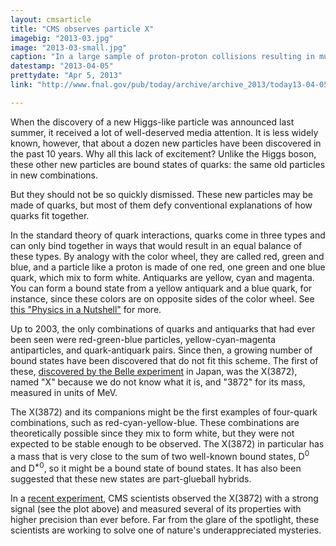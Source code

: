 ```yaml
---
layout: cmsarticle
title: "CMS observes particle X"
imagebig: "2013-03.jpg"
image: "2013-03-small.jpg"
caption: "In a large sample of proton-proton collisions resulting in muons and pions, a few thousand of them accumulate above the backgrounds with a mass of 3,872 MeV. This is the X(3872)."
datestamp: "2013-04-05"
prettydate: "Apr 5, 2013"
link: "http://www.fnal.gov/pub/today/archive/archive_2013/today13-04-05.html"

---
```


When the discovery of a new Higgs-like particle was announced last summer, it received a lot of well-deserved media attention. It is less widely known, however, that about a dozen new particles have been discovered in the past 10 years. Why all this lack of excitement? Unlike the Higgs boson, these other new particles are bound states of quarks: the same old particles in new combinations.

But they should not be so quickly dismissed. These new particles may be made of quarks, but most of them defy conventional explanations of how quarks fit together.

In the standard theory of quark interactions, quarks come in three types and can only bind together in ways that would result in an equal balance of these types. By analogy with the color wheel, they are called red, green and blue, and a particle like a proton is made of one red, one green and one blue quark, which mix to form white. Antiquarks are yellow, cyan and magenta. You can form a bound state from a yellow antiquark and a blue quark, for instance, since these colors are on opposite sides of the color wheel. See [this "Physics in a Nutshell"](http://www.fnal.gov/pub/today/archive/archive_2012/today12-05-18_NutshellReadMore.html) for more.

Up to 2003, the only combinations of quarks and antiquarks that had ever been seen were red-green-blue particles, yellow-cyan-magenta antiparticles, and quark-antiquark pairs. Since then, a growing number of bound states have been discovered that do not fit this scheme. The first of these, [discovered by the Belle experiment](http://www.fnal.gov/pub/today/resultoftheweek/whatisit_10-2.html) in Japan, was the X(3872), named "X" because we do not know what it is, and "3872" for its mass, measured in units of MeV.

The X(3872) and its companions might be the first examples of four-quark combinations, such as red-cyan-yellow-blue. These combinations are theoretically possible since they mix to form white, but they were not expected to be stable enough to be observed. The X(3872) in particular has a mass that is very close to the sum of two well-known bound states, D<sup>0</sup> and D<sup>*0</sup>, so it might be a bound state of bound states. It has also been suggested that these new states are part-glueball hybrids.

In a [recent experiment](http://arxiv.org/abs/1302.3968), CMS scientists observed the X(3872) with a strong signal (see the plot above) and measured several of its properties with higher precision than ever before. Far from the glare of the spotlight, these scientists are working to solve one of nature's underappreciated mysteries.

